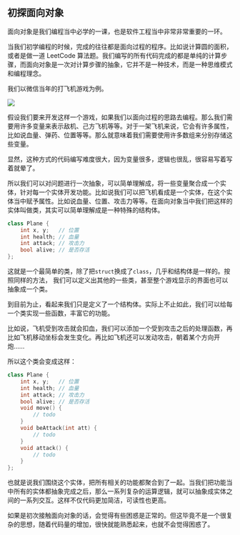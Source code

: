 ## 初探面向对象

面向对象是我们编程当中必学的一课，也是软件工程当中非常非常重要的一环。

当我们初学编程的时候，完成的往往都是面向过程的程序。比如说计算圆的面积，或者是做一道 LeetCode 算法题。我们编写的所有代码完成的都是单纯的计算步骤，而面向对象是一次对计算步骤的抽象，它并不是一种技术，而是一种思维模式和编程理念。

我们以微信当年的打飞机游戏为例。

![](https://tva1.sinaimg.cn/large/008i3skNgy1gx3uchj9k8j30fa0dkmxd.jpg)

假设我们要来开发这样一个游戏，如果我们以面向过程的思路去编程。那么我们需要用许多变量来表示敌机、己方飞机等等。对于一架飞机来说，它会有许多属性，比如说血量、弹药、位置等等。那么就意味着我们需要使用许多数组来分别存储这些变量。

显然，这种方式的代码编写难度很大，因为变量很多，逻辑也很乱，很容易写着写着就晕了。

所以我们可以对问题进行一次抽象，可以简单理解成，将一些变量聚合成一个实体，针对每一个实体开发功能。比如说我们可以把飞机看成是一个实体，在这个实体当中赋予属性。比如说血量、位置、攻击力等等。在面向对象当中我们把这样的实体叫做类，其实可以简单理解成是一种特殊的结构体。

```C++
class Plane {
    int x, y;	// 位置
    int health;	// 血量
    int attack;	// 攻击力
    bool alive;	// 是否存活
};
```

这就是一个最简单的类，除了把`struct`换成了`class`，几乎和结构体是一样的。按照同样的方法， 我们可以定义出其他的一些类，甚至整个游戏显示的界面也可以抽象成一个类。

到目前为止，看起来我们只是定义了一个结构体。实际上不止如此，我们可以给每一个类实现一些函数，丰富它的功能。

比如说，飞机受到攻击就会扣血，我们可以添加一个受到攻击之后的处理函数，再比如飞机移动坐标会发生变化。再比如飞机还可以发动攻击，朝着某个方向开炮……

所以这个类会变成这样：

```C++
class Plane {
    int x, y;	// 位置
    int health;	// 血量
    int attack;	// 攻击力
    bool alive;	// 是否存活
    void move() {
        // todo
    }
    void beAttack(int att) {
        // todo
    }
    void attack() {
        // todo
    }
};
```

也就是说我们围绕这个实体，把所有相关的功能都聚合到了一起。当我们把功能当中所有的实体都抽象完成之后，那么一系列复杂的运算逻辑，就可以抽象成实体之间的一系列交互。这样不仅代码更加简洁，可读性也更高。

如果是初次接触面向对象的话，会觉得有些困惑是正常的。但这毕竟不是一个很复杂的思想，随着代码量的增加，很快就能熟悉起来，也就不会觉得困惑了。
